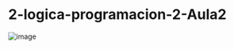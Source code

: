 # 2-logica-programacion-2-Aula2
 
![image](https://github.com/Galbickus/2-logica-programacion-2-Aula2/assets/135274833/762945dc-136a-4529-9778-19fe159841f9)
